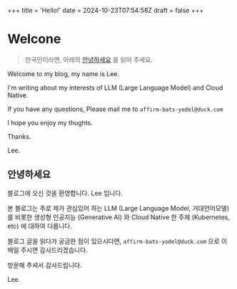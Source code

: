 +++
title = 'Hello!'
date = 2024-10-23T07:54:58Z
draft = false
+++

# Welcone

> 한국인이라면, 아래의 [안녕하세요](#안녕하세요) 를 읽어 주세요.

Welcome to my blog, my name is Lee.

I'm writing about my interests of LLM (Large Language Model) and Cloud Native.

If you have any questions, Please mail me to `affirm-bats-yodel@duck.com`

I hope you enjoy my thughts.

Thanks.

Lee.

## 안녕하세요

블로그에 오신 것을 환영합니다. Lee 입니다.

본 블로그는 주로 제가 관심있어 하는 LLM (Large Language Model, 거대언어모델) 를 비롯한
생성형 인공지능 (Generative AI) 와 Cloud Native 한 주제 (Kubernetes, etc) 에 대하여
다룹니다.

블로그 글을 읽다가 궁금한 점이 있으시다면, `affirm-bats-yodel@duck.com` 으로 이메일
주시면 감사드리겠습니다.

방문해 주셔서 감사드립니다.

Lee.
